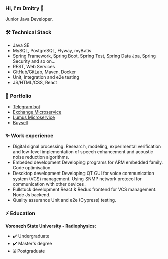 ### Hi, I'm Dmitry 👋

Junior Java Developer. 

### 🛠 Technical Stack
*   Java SE
*   MySQL, PostgreSQL, Flyway, myBatis
*   Spring Framework, Spring Boot, Spring Test, Spring Data Jpa, Spring Security and so on...
*   REST, Web Services
*   GitHub/GitLab, Maven, Docker
*   Unit, Integration and e2e testing
*   JS/HTML/CSS, React

### 💼 Portfolio
*   [Telegram bot](https://github.com/dmitrKuznetsov/spring-telegrambot.git)
*   [Exchange Microservice](https://github.com/dmitrKuznetsov/exchange-ms)
*   [Lumus Microservice](https://github.com/dmitrKuznetsov/lumus-ms)
*   [Buysell](https://github.com/dmitrKuznetsov/buysell)

### ✨ Work experience
*   Digital signal processing. 
Research, modeling, experimental verification and low-level implementation of speech enhancement and acoustic noise reduction algorithms.
*   Embeded development
Developing programs for ARM embedded family. Code optimisation.
*   Descktop development
Developing QT GUI for voice communication system (VCS) management. Using SNMP network protocol for communication with other devices.
*   Fullstuck development
React & Redux frontend for VCS management. Node Js backend.
*   Quality assurance
Unit and e2e (Cypress) testing.

### ⚡ Education
**Voronezh State University - Radiophysics:**
*   ✔️ Undergraduate
*   ✔️ Master's degree
*   ⌛ Postgraduate

